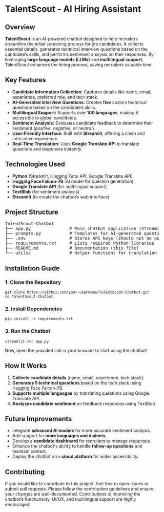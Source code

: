 <h1>TalentScout - AI Hiring Assistant</h1>

<h2>Overview</h2>
<p><strong>TalentScout</strong> is an AI-powered chatbot designed to help recruiters streamline the initial screening process for job candidates. It collects essential details, generates technical interview questions based on the candidate’s skills, and performs sentiment analysis on their responses. By leveraging <strong>large language models (LLMs)</strong> and <strong>multilingual support</strong>, TalentScout enhances the hiring process, saving recruiters valuable time.</p>

<h2>Key Features</h2>
<ul>
    <li><strong>Candidate Information Collection:</strong> Captures details like name, email, experience, preferred role, and tech stack.</li>
    <li><strong>AI-Generated Interview Questions:</strong> Creates <strong>five</strong> custom technical questions based on the candidate’s skills.</li>
    <li><strong>Multilingual Support:</strong> Supports over <strong>100 languages</strong>, making it accessible to global candidates.</li>
    <li><strong>Sentiment Analysis:</strong> Evaluates candidate feedback to determine their sentiment (<em>positive, negative, or neutral</em>).</li>
    <li><strong>User-Friendly Interface:</strong> Built with <strong>Streamlit</strong>, offering a clean and interactive experience.</li>
    <li><strong>Real-Time Translation:</strong> Uses <strong>Google Translate API</strong> to translate questions and responses instantly.</li>
</ul>

<h2>Technologies Used</h2>
<ul>
    <li><strong>Python</strong> (Streamlit, Hugging Face API, Google Translate API)</li>
    <li><strong>Hugging Face Falcon-7B</strong> (AI model for question generation)</li>
    <li><strong>Google Translate API</strong> (for multilingual support)</li>
    <li><strong>TextBlob</strong> (for sentiment analysis)</li>
    <li><strong>Streamlit</strong> (to create the chatbot’s web interface)</li>
</ul>

<h2>Project Structure</h2>
<pre>
TalentScout-Chatbot
├── app.py               # Main chatbot application (Streamlit)
├── prompts.py           # Templates for AI-generated questions
├── .env                 # Stores API keys (should not be pushed to GitHub)
├── requirements.txt     # Lists required Python libraries
├── README.md            # Documentation (this file)
└── utils/               # Helper functions for translation & sentiment analysis
</pre>

<h2>Installation Guide</h2>

<h3>1. Clone the Repository</h3>
<pre><code>git clone https://github.com/your-username/TalentScout-Chatbot.git
cd TalentScout-Chatbot</code></pre>

<h3>2. Install Dependencies</h3>
<pre><code>pip install -r requirements.txt</code></pre>

<h3>3. Run the Chatbot</h3>
<pre><code>streamlit run app.py</code></pre>
<p>Now, open the provided link in your browser to start using the chatbot!</p>

<h2>How It Works</h2>
<ol>
    <li><strong>Collects candidate details</strong> (name, email, experience, tech stack).</li>
    <li><strong>Generates 5 technical questions</strong> based on the tech stack using Hugging Face Falcon-7B.</li>
    <li><strong>Supports multiple languages</strong> by translating questions using Google Translate API.</li>
    <li><strong>Analyzes candidate sentiment</strong> on feedback responses using TextBlob.</li>
</ol>

<h2>Future Improvements</h2>
<ul>
    <li>Integrate <strong>advanced AI models</strong> for more accurate sentiment analysis.</li>
    <li>Add support for <strong>more languages and dialects</strong>.</li>
    <li>Develop a <strong>candidate dashboard</strong> for recruiters to manage responses.</li>
    <li>Enhance the chatbot's ability to handle <strong>follow-up questions</strong> and maintain context.</li>
    <li>Deploy the chatbot on a <strong>cloud platform</strong> for wider accessibility.</li>
</ul>

<h2>Contributing</h2>
<p>If you would like to contribute to this project, feel free to open issues or submit pull requests. Please follow the contribution guidelines and ensure your changes are well-documented. Contributions to improving the chatbot’s functionality, UI/UX, and multilingual support are highly encouraged!</p>
